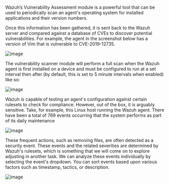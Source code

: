Wazuh’s Vulnerability Assessment module is a powerful tool that can be used to periodically scan an agent's operating system for installed applications and their version numbers.

Once this information has been gathered, it is sent back to the Wazuh server and compared against a database of CVEs to discover potential vulnerabilities. For example, the agent in the screenshot below has a version of Vim that is vulnerable to CVE-2019-12735.

![image](https://github.com/user-attachments/assets/ede3be0d-3019-4b16-88d6-936fa6cab031)

The vulnerability scanner module will perform a full scan when the Wazuh agent is first installed on a device and must be configured to run at a set interval then after (by default, this is set to 5 minute intervals when enabled) like so:

![image](https://github.com/user-attachments/assets/f66b6663-03db-4068-bee6-e4deab287d72)

Wazuh is capable of testing an agent's configuration against certain rulesets to check for compliance. However, out of the box, it is arguably sensitive. Take, for example, this Linux host running the Wazuh agent. There have been a total of 769 events occurring that the system performs as part of its daily maintenance

![image](https://github.com/user-attachments/assets/ef2d982c-6fb4-4447-b276-1ac3859998d9)

These frequent actions, such as removing files, are often detected as a security event. These events and the related severities are determined by Wazuh's rulesets, which is something that we will come on to explore adjusting in another task.
We can analyze these events individually by selecting the event's dropdown. You can sort events based upon various factors such as timestamp, tactics, or description.

![image](https://github.com/user-attachments/assets/bf3f7d35-e337-4ad6-8ef5-c678a88be010)
